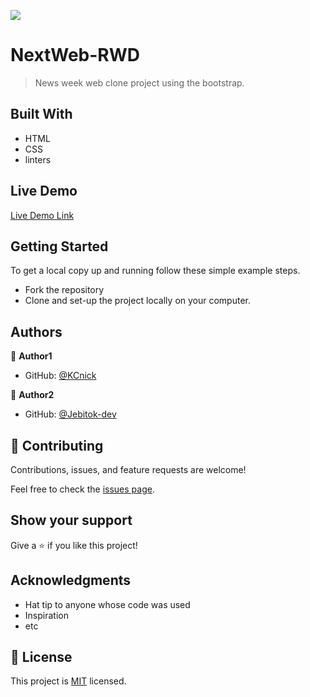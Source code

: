 ![](https://img.shields.io/badge/Microverse-blueviolet)

# NextWeb-RWD

> News week web clone project using the bootstrap.

<!-- ![screenshot](./app_screenshot.png) -->

<!-- Additional description about the project and its features. -->

## Built With

- HTML
- CSS
- linters

## Live Demo

[Live Demo Link](https://livedemo.com)

## Getting Started

To get a local copy up and running follow these simple example steps.

- Fork the repository
- Clone and set-up the project locally on your computer.

## Authors

👤 **Author1**

- GitHub: [@KCnick](https://github.com/KCnick)

👤 **Author2**

- GitHub: [@Jebitok-dev](https://github.com/Jebitok-dev)

## 🤝 Contributing

Contributions, issues, and feature requests are welcome!

Feel free to check the [issues page](issues/).

## Show your support

Give a ⭐️ if you like this project!

## Acknowledgments

- Hat tip to anyone whose code was used
- Inspiration
- etc

## 📝 License

This project is [MIT](lic.url) licensed.
